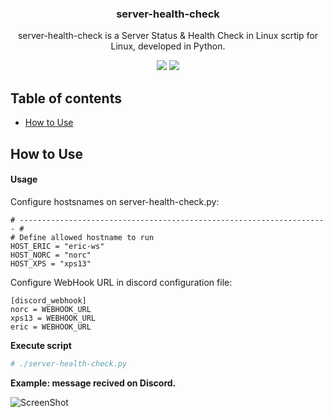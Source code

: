 <h3 align="center">server-health-check</h3>
<p align="center">server-health-check is a Server Status & Health Check in Linux scrtip for Linux, developed in Python.</p>

<p align="center">
<a href="https://github.com/pablomenino/server-health-check/releases"><img src="https://img.shields.io/github/release/pablomenino/server-health-check.svg"></a>
<a href="./LICENSE"><img src="https://img.shields.io/github/license/pablomenino/server-health-check.svg"></a>
</p>

## Table of contents

* [How to Use](#how-to-use)

## <a name="how-to-use">How to Use

#### Usage

Configure hostsnames on server-health-check.py:

```
# --------------------------------------------------------------------- #
# Define allowed hostname to run
HOST_ERIC = "eric-ws"
HOST_NORC = "norc"
HOST_XPS = "xps13"
```

Configure WebHook URL in discord configuration file:

```
[discord_webhook]
norc = WEBHOOK_URL
xps13 = WEBHOOK_URL
eric = WEBHOOK_URL
```

**Execute script**

```bash
# ./server-health-check.py
```

**Example: message recived on Discord.**

![ScreenShot](https://raw.githubusercontent.com/pablomenino/server-health-check/master/images/discord.png)
